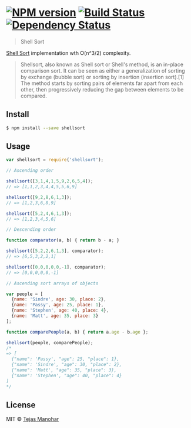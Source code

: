#  [![NPM version][npm-image]][npm-url] [![Build Status][travis-image]][travis-url] [![Dependency Status][daviddm-url]][daviddm-image]

> Shell Sort

[Shell Sort](http://en.wikipedia.org/wiki/Shellsort) implementation wth O(n^3/2) complexity.

> Shellsort, also known as Shell sort or Shell's method, is an in-place comparison sort. It can be seen as either a generalization of sorting by exchange (bubble sort) or sorting by insertion (insertion sort).[1] The method starts by sorting pairs of elements far apart from each other, then progressively reducing the gap between elements to be compared.

## Install

```sh
$ npm install --save shellsort
```

## Usage

```js
var shellsort = require('shellsort');

// Ascending order

shellsort([3,1,4,1,5,9,2,6,5,4]);
// => [1,1,2,3,4,4,5,5,6,9]

shellsort([9,2,8,6,1,3]);
// => [1,2,3,6,8,9]

shellsort([5,2,4,6,1,3]);
// => [1,2,3,4,5,6]

// Descending order

function comparator(a, b) { return b - a; }

shellsort([5,2,2,6,1,3], comparator);
// => [6,5,3,2,2,1]

shellsort([0,0,0,0,0,-1], comparator);
// => [0,0,0,0,0,-1]

// Ascending sort arrays of objects

var people = [
  {name: 'Sindre', age: 30, place: 2},
  {name: 'Passy', age: 25, place: 1},
  {name: 'Stephen', age: 40, place: 4},
  {name: 'Matt', age: 35, place: 3}
];

function comparePeople(a, b) { return a.age - b.age };

shellsort(people, comparePeople);
/*
=> [
  {"name": 'Passy', "age": 25, "place": 1},
  {"name": 'Sindre', "age": 30, "place": 2},
  {"name": 'Matt', "age": 35, "place": 3},
  {"name": 'Stephen', "age": 40, "place": 4}
]
*/
```

## License

MIT © [Tejas Manohar](https://tejas.io)


[npm-url]: https://npmjs.org/package/shellsort
[npm-image]: https://badge.fury.io/js/shellsort.svg
[travis-url]: https://travis-ci.org/tejasmanohar/shellsort
[travis-image]: https://travis-ci.org/tejasmanohar/shellsort.svg?branch=master
[daviddm-url]: https://david-dm.org/tejasmanohar/shellsort.svg?theme=shields.io
[daviddm-image]: https://david-dm.org/tejasmanohar/shellsort
